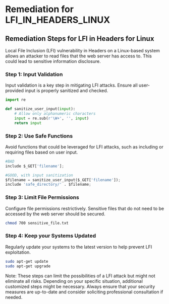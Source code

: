 # Remediation for LFI_IN_HEADERS_LINUX

## Remediation Steps for LFI in Headers for Linux

Local File Inclusion (LFI) vulnerability in Headers on a Linux-based system allows an attacker to read files that the web server has access to. This could lead to sensitive information disclosure.

### Step 1: Input Validation

Input validation is a key step in mitigating LFI attacks. Ensure all user-provided input is properly sanitized and checked.

```python
import re

def sanitize_user_input(input):
    # Allow only alphanumeric characters
    input = re.sub(r'\W+', '', input)
    return input
```

### Step 2: Use Safe Functions 

Avoid functions that could be leveraged for LFI attacks, such as including or requiring files based on user input.

```python
#BAD
include $_GET['filename'];

#GOOD, with input sanitization
$filename = sanitize_user_input($_GET['filename']);
include 'safe_directory/' . $filename;
```
### Step 3: Limit File Permissions

Configure file permissions restrictively. Sensitive files that do not need to be accessed by the web server should be secured.

```bash
chmod 700 sensitive_file.txt
```

### Step 4: Keep your Systems Updated

Regularly update your systems to the latest version to help prevent LFI exploitation.

```bash
sudo apt-get update
sudo apt-get upgrade
```

Note: These steps can limit the possibilities of a LFI attack but might not eliminate all risks. Depending on your specific situation, additional customized steps might be necessary. Always ensure that your security measures are up-to-date and consider soliciting professional consultation if needed.